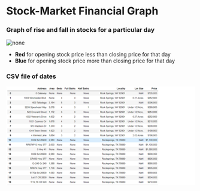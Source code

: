 # Stock-Market Financial Graph

### Graph of rise and fall in stocks for a particular day
![none](http://url/to/img.png)

- **Red** for opening stock price less than closing price for that day
- **Blue** for opening stock price more than closing price for that day

### CSV file of dates
![none](https://github.com/truthfool/stockmarket_analysis_graph/blob/master/sample/Screenshot%20(61).png)

